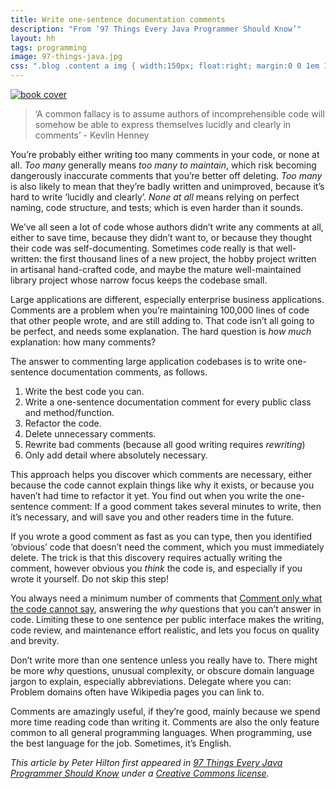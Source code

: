 ```yaml
---
title: Write one-sentence documentation comments
description: "From ‘97 Things Every Java Programmer Should Know’"
layout: hh
tags: programming
image: 97-things-java.jpg
css: ".blog .content a img { width:150px; float:right; margin:0 0 1em 1em; }"
---
```


<a href="http://shop.oreilly.com/product/0636920048824.do" title="97 Things Every Java Programmer Should Know">
<img src="97-things-java.jpg" alt="book cover"></a>

> ‘A common fallacy is to assume authors of incomprehensible code will somehow be able to express themselves lucidly and clearly in comments’ - Kevlin Henney

You’re probably either writing too many comments in your code, or none at all. _Too many_ generally means _too many to maintain_, which risk becoming dangerously inaccurate comments that you’re better off deleting. _Too many_ is also likely to mean that they’re badly written and unimproved, because it’s hard to write ‘lucidly and clearly’. _None at all_ means relying on perfect naming, code structure, and tests; which is even harder than it sounds.

We’ve all seen a lot of code whose authors didn’t write any comments at all, either to save time, because they didn’t want to, or because they thought their code was self-documenting. Sometimes code really is that well-written: the first thousand lines of a new project, the hobby project written in artisanal hand-crafted code, and maybe the mature well-maintained library project whose narrow focus keeps the codebase small.

Large applications are different, especially enterprise business applications. Comments are a problem when you’re maintaining 100,000 lines of code that other people wrote, and are still adding to. That code isn’t all going to be perfect, and needs some explanation. The hard question is _how much_ explanation: how many comments?

The answer to commenting large application codebases is to write one-sentence documentation comments, as follows.

1. Write the best code you can.
2. Write a one-sentence documentation comment for every public class and method/function.
3. Refactor the code.
4. Delete unnecessary comments.
5. Rewrite bad comments (because all good writing requires _rewriting_)
6. Only add detail where absolutely necessary.

This approach helps you discover which comments are necessary, either because the code cannot explain things like why it exists, or because you haven’t had time to refactor it yet. You find out when you write the one-sentence comment: If a good comment takes several minutes to write, then it’s necessary, and will save you and other readers time in the future.

If you wrote a good comment as fast as you can type, then you identified ‘obvious’ code that doesn’t need the comment, which you must immediately delete. The trick is that this discovery requires actually writing the comment, however obvious you _think_ the code is, and especially if you wrote it yourself. Do not skip this step!

You always need a minimum number of comments that [Comment only what the code cannot say](https://medium.com/@kevlinhenney/comment-only-what-the-code-cannot-say-dfdb7b8595ac), answering the _why_ questions that you can’t answer in code. Limiting these to one sentence per public interface makes the writing, code review, and maintenance effort realistic, and lets you focus on quality and brevity.

Don’t write more than one sentence unless you really have to. There might be more _why_ questions, unusual complexity, or obscure domain language jargon to explain, especially abbreviations. Delegate where you can: Problem domains often have Wikipedia pages you can link to.

Comments are amazingly useful, if they’re good, mainly because we spend more time reading code than writing it. Comments are also the only feature common to all general programming languages. When programming, use the best language for the job. Sometimes, it’s English.

_This article by Peter Hilton first appeared in 
[97 Things Every Java Programmer Should Know](http://shop.oreilly.com/product/0636920048824.do)
under a [Creative Commons license](https://creativecommons.org/licenses/by/4.0/)._

